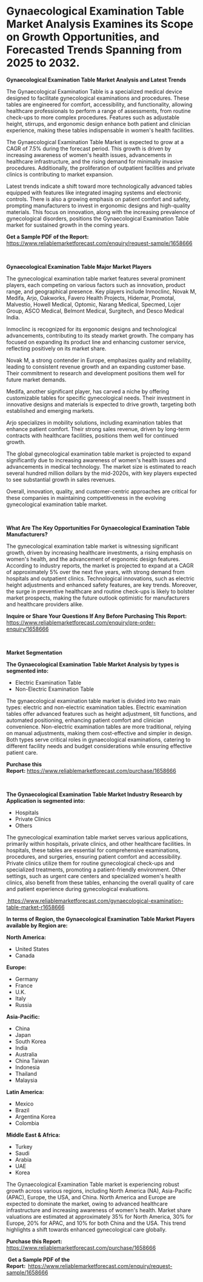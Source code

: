 <p><h1>Gynaecological Examination Table Market Analysis Examines its Scope on Growth Opportunities, and Forecasted Trends Spanning from 2025 to 2032.</h1></p><p><strong>Gynaecological Examination Table Market Analysis and Latest Trends</strong></p>
<p><p>The Gynaecological Examination Table is a specialized medical device designed to facilitate gynecological examinations and procedures. These tables are engineered for comfort, accessibility, and functionality, allowing healthcare professionals to perform a range of assessments, from routine check-ups to more complex procedures. Features such as adjustable height, stirrups, and ergonomic design enhance both patient and clinician experience, making these tables indispensable in women's health facilities.</p><p>The Gynaecological Examination Table Market is expected to grow at a CAGR of 7.5% during the forecast period. This growth is driven by increasing awareness of women's health issues, advancements in healthcare infrastructure, and the rising demand for minimally invasive procedures. Additionally, the proliferation of outpatient facilities and private clinics is contributing to market expansion.</p><p>Latest trends indicate a shift toward more technologically advanced tables equipped with features like integrated imaging systems and electronic controls. There is also a growing emphasis on patient comfort and safety, prompting manufacturers to invest in ergonomic designs and high-quality materials. This focus on innovation, along with the increasing prevalence of gynecological disorders, positions the Gynaecological Examination Table market for sustained growth in the coming years.</p></p>
<p><strong>Get a Sample PDF of the Report:&nbsp;</strong> <a href="https://www.reliablemarketforecast.com/enquiry/request-sample/1658666?utm_campaign=1895&utm_medium=2&utm_source=Github&utm_content=ia&utm_term=16042025&utm_id=gynaecological-examination-table">https://www.reliablemarketforecast.com/enquiry/request-sample/1658666</a></p>
<p>&nbsp;</p>
<p><strong>Gynaecological Examination Table Major Market Players</strong></p>
<p><p>The gynecological examination table market features several prominent players, each competing on various factors such as innovation, product range, and geographical presence. Key players include Inmoclinc, Novak M, Medifa, Arjo, Oakworks, Favero Health Projects, Hidemar, Promotal, Malvestio, Howell Medical, Optomic, Narang Medical, Specmed, Lojer Group, ASCO Medical, Belmont Medical, Surgitech, and Desco Medical India.</p><p>Inmoclinc is recognized for its ergonomic designs and technological advancements, contributing to its steady market growth. The company has focused on expanding its product line and enhancing customer service, reflecting positively on its market share.</p><p>Novak M, a strong contender in Europe, emphasizes quality and reliability, leading to consistent revenue growth and an expanding customer base. Their commitment to research and development positions them well for future market demands.</p><p>Medifa, another significant player, has carved a niche by offering customizable tables for specific gynecological needs. Their investment in innovative designs and materials is expected to drive growth, targeting both established and emerging markets.</p><p>Arjo specializes in mobility solutions, including examination tables that enhance patient comfort. Their strong sales revenue, driven by long-term contracts with healthcare facilities, positions them well for continued growth.</p><p>The global gynecological examination table market is projected to expand significantly due to increasing awareness of women's health issues and advancements in medical technology. The market size is estimated to reach several hundred million dollars by the mid-2020s, with key players expected to see substantial growth in sales revenues.</p><p>Overall, innovation, quality, and customer-centric approaches are critical for these companies in maintaining competitiveness in the evolving gynecological examination table market.</p></p>
<p>&nbsp;</p>
<p><strong>What Are The Key Opportunities For Gynaecological Examination Table Manufacturers?</strong></p>
<p><p>The gynecological examination table market is witnessing significant growth, driven by increasing healthcare investments, a rising emphasis on women's health, and the advancement of ergonomic design features. According to industry reports, the market is projected to expand at a CAGR of approximately 5% over the next five years, with strong demand from hospitals and outpatient clinics. Technological innovations, such as electric height adjustments and enhanced safety features, are key trends. Moreover, the surge in preventive healthcare and routine check-ups is likely to bolster market prospects, making the future outlook optimistic for manufacturers and healthcare providers alike.</p></p>
<p><strong>Inquire or Share Your Questions If Any Before Purchasing This Report:</strong> <a href="https://www.reliablemarketforecast.com/enquiry/pre-order-enquiry/1658666?utm_campaign=1895&utm_medium=2&utm_source=Github&utm_content=ia&utm_term=16042025&utm_id=gynaecological-examination-table">https://www.reliablemarketforecast.com/enquiry/pre-order-enquiry/1658666</a></p>
<p>&nbsp;</p>
<p><strong>Market Segmentation</strong></p>
<p><strong>The Gynaecological Examination Table Market Analysis by types is segmented into:</strong></p>
<p><ul><li>Electric Examination Table</li><li>Non-Electric Examination Table</li></ul></p>
<p><p>The gynaecological examination table market is divided into two main types: electric and non-electric examination tables. Electric examination tables offer advanced features such as height adjustment, tilt functions, and automated positioning, enhancing patient comfort and clinician convenience. Non-electric examination tables are more traditional, relying on manual adjustments, making them cost-effective and simpler in design. Both types serve critical roles in gynaecological examinations, catering to different facility needs and budget considerations while ensuring effective patient care.</p></p>
<p><strong>Purchase this Report:&nbsp;</strong><a href="https://www.reliablemarketforecast.com/purchase/1658666?utm_campaign=1895&utm_medium=2&utm_source=Github&utm_content=ia&utm_term=16042025&utm_id=gynaecological-examination-table">https://www.reliablemarketforecast.com/purchase/1658666</a></p>
<p>&nbsp;</p>
<p><strong>The Gynaecological Examination Table Market Industry Research by Application is segmented into:</strong></p>
<p><ul><li>Hospitals</li><li>Private Clinics</li><li>Others</li></ul></p>
<p><p>The gynecological examination table market serves various applications, primarily within hospitals, private clinics, and other healthcare facilities. In hospitals, these tables are essential for comprehensive examinations, procedures, and surgeries, ensuring patient comfort and accessibility. Private clinics utilize them for routine gynecological check-ups and specialized treatments, promoting a patient-friendly environment. Other settings, such as urgent care centers and specialized women's health clinics, also benefit from these tables, enhancing the overall quality of care and patient experience during gynecological evaluations.</p></p>
<p><a href="https://www.reliablemarketforecast.com/gynaecological-examination-table-market-r1658666?utm_campaign=1895&utm_medium=2&utm_source=Github&utm_content=ia&utm_term=16042025&utm_id=gynaecological-examination-table">&nbsp;https://www.reliablemarketforecast.com/gynaecological-examination-table-market-r1658666</a></p>
<p><strong>In terms of Region, the Gynaecological Examination Table Market Players available by Region are:</strong></p>
<p>
    <p> <strong> North America: </strong>
        <ul>
            <li>United States</li>
            <li>Canada</li>
        </ul>
        </p> 
    <p> <strong> Europe: </strong>
        <ul>
            <li>Germany</li>
            <li>France</li>
            <li>U.K.</li>
            <li>Italy</li>
            <li>Russia</li>
        </ul>
        </p> 
    <p> <strong> Asia-Pacific: </strong>
        <ul>
            <li>China</li>
            <li>Japan</li>
            <li>South Korea</li>
            <li>India</li>
            <li>Australia</li>
            <li>China Taiwan</li>
            <li>Indonesia</li>
            <li>Thailand</li>
            <li>Malaysia</li>
        </ul>
        </p> 
    <p> <strong> Latin America: </strong>
        <ul>
            <li>Mexico</li>
            <li>Brazil</li>
            <li>Argentina Korea</li>
            <li>Colombia</li>
        </ul>
        </p> 
    <p> <strong> Middle East & Africa: </strong>
        <ul>
            <li>Turkey</li>
            <li>Saudi</li>
            <li>Arabia</li>
            <li>UAE</li>
            <li>Korea</li>
        </ul>
    </p>
    </p>
<p><p>The Gynaecological Examination Table market is experiencing robust growth across various regions, including North America (NA), Asia-Pacific (APAC), Europe, the USA, and China. North America and Europe are expected to dominate the market, owing to advanced healthcare infrastructure and increasing awareness of women's health. Market share valuations are estimated at approximately 35% for North America, 30% for Europe, 20% for APAC, and 10% for both China and the USA. This trend highlights a shift towards enhanced gynecological care globally.</p></p>
<p><strong>Purchase this Report: </strong><a href="https://www.reliablemarketforecast.com/purchase/1658666?utm_campaign=1895&utm_medium=2&utm_source=Github&utm_content=ia&utm_term=16042025&utm_id=gynaecological-examination-table">https://www.reliablemarketforecast.com/purchase/1658666</a></p>
<p>&nbsp;<strong>Get a Sample PDF of the Report:&nbsp;&nbsp;</strong><a href="https://www.reliablemarketforecast.com/enquiry/request-sample/1658666?utm_campaign=1895&utm_medium=2&utm_source=Github&utm_content=ia&utm_term=16042025&utm_id=gynaecological-examination-table">https://www.reliablemarketforecast.com/enquiry/request-sample/1658666</a></p>
<p><strong></strong></p>
<p><p></p><p></p><p></p></p>